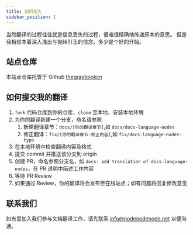 ```yaml
---
title: 如何加入
sidebar_position: 1
---
```


当然翻译的过程往往就是信息丢失的过程，很难很精确地传递原本的意思。
但是我相信本着深入浅出与抛砖引玉的信念，多少是个好的开始。

## 站点仓库

本站点仓库托管于 Github [thegraybookcn](https://github.com/vvvv-happay-team/thegraybookcn)

## 如何提交我的翻译

1. `fork` 代码仓库到你的仓库，`clone` 至本地，安装本地环境
2. 为你的翻译新建一个分支，命名请参照 
   1. 新建翻译章节：`docs/[你的翻译章节]`,如 `docs/docs-language-nodes`
   2. 修正翻译：`fix/[你的翻译章节-修正内容]`,如 `fix/docs-language-nodes-typo`
3. 在本地环境中检查翻译内容及格式
4. 提交 commit 并推送该分支到 origin
5. 创建 PR，命名参照分支名，如 `docs: add translation of docs-language-nodes`，在 PR 说明中简述工作内容
6. 等待 PR Review
7. 如果通过 Review，你的翻译将会发布至在线站点；如有问题将回复修改意见

## 联系我们

如有意加入我们参与文档翻译工作，请先联系 info@nodenodenode.net 以便沟通。
